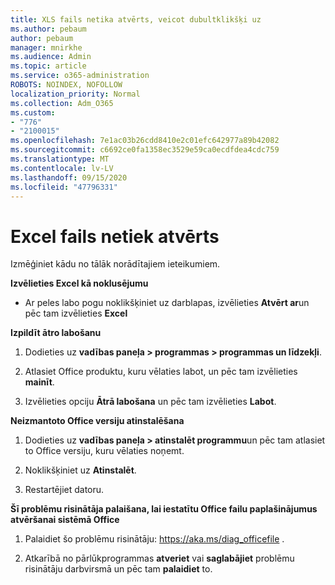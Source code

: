 ```yaml
---
title: XLS fails netika atvērts, veicot dubultklikšķi uz
ms.author: pebaum
author: pebaum
manager: mnirkhe
ms.audience: Admin
ms.topic: article
ms.service: o365-administration
ROBOTS: NOINDEX, NOFOLLOW
localization_priority: Normal
ms.collection: Adm_O365
ms.custom:
- "776"
- "2100015"
ms.openlocfilehash: 7e1ac03b26cdd8410e2c01efc642977a89b42082
ms.sourcegitcommit: c6692ce0fa1358ec3529e59ca0ecdfdea4cdc759
ms.translationtype: MT
ms.contentlocale: lv-LV
ms.lasthandoff: 09/15/2020
ms.locfileid: "47796331"
---
```

# <a name="excel-file-doesnt-open"></a>Excel fails netiek atvērts

Izmēģiniet kādu no tālāk norādītajiem ieteikumiem.

**Izvēlieties Excel kā noklusējumu**

* Ar peles labo pogu noklikšķiniet uz darblapas, izvēlieties **Atvērt ar**un pēc tam izvēlieties **Excel**

**Izpildīt ātro labošanu**

1. Dodieties uz **vadības paneļa > programmas > programmas un līdzekļi**.

2. Atlasiet Office produktu, kuru vēlaties labot, un pēc tam izvēlieties **mainīt**.

3. Izvēlieties opciju **Ātrā labošana** un pēc tam izvēlieties **Labot**.

**Neizmantoto Office versiju atinstalēšana**

1. Dodieties uz **vadības paneļa > atinstalēt programmu**un pēc tam atlasiet to Office versiju, kuru vēlaties noņemt.

2. Noklikšķiniet uz **Atinstalēt**.

3. Restartējiet datoru.

**Šī problēmu risinātāja palaišana, lai iestatītu Office failu paplašinājumus atvēršanai sistēmā Office**

1. Palaidiet šo problēmu risinātāju: https://aka.ms/diag_officefile .

2. Atkarībā no pārlūkprogrammas **atveriet** vai **saglabājiet** problēmu risinātāju darbvirsmā un pēc tam **palaidiet** to.
